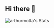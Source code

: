 ## Hi there 👋

![arthurmotta's Stats](https://github-readme-stats.vercel.app/api?username=arthurmotta&theme=vue-dark&show_icons=true&hide_border=true&count_private=false)

<!--
**arthurmotta/arthurmotta** is a ✨ _special_ ✨ repository because its `README.md` (this file) appears on your GitHub profile.

Here are some ideas to get you started:

- 🔭 I’m currently working on ...
- 🌱 I’m currently learning ...
- 👯 I’m looking to collaborate on ...
- 🤔 I’m looking for help with ...
- 💬 Ask me about ...
- 📫 How to reach me: ...
- 😄 Pronouns: ...
- ⚡ Fun fact: ...
-->
